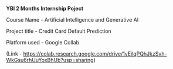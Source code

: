 **YBI 2 Months Internship Poject**

Course Name - Artificial Intelligence and Generative AI

Project title - Credit Card Default Prediction

Platform used - Google Collab

(Link - https://colab.research.google.com/drive/1vEilqPQhJkzSvh-WkGsu6rhUuYoxBhUb?usp=sharing)
